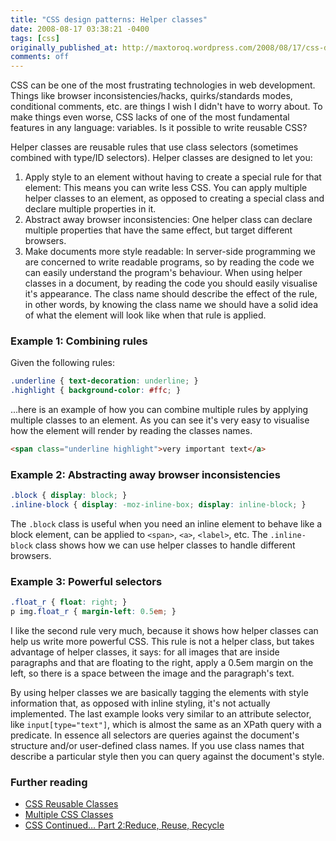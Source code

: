 ```yaml
---
title: "CSS design patterns: Helper classes"
date: 2008-08-17 03:38:21 -0400
tags: [css]
originally_published_at: http://maxtoroq.wordpress.com/2008/08/17/css-design-patterns-helper-classes/
comments: off
---
```


CSS can be one of the most frustrating technologies in web development. Things like browser inconsistencies/hacks, quirks/standards modes, conditional comments, etc. are things I wish I didn't have to worry about. To make things even worse, CSS lacks of one of the most fundamental features in any language: variables. Is it possible to write reusable CSS?

Helper classes are reusable rules that use class selectors (sometimes combined with type/ID selectors). Helper classes are designed to let you:

1. Apply style to an element without having to create a special rule for that element: This means you can write less CSS. You can apply multiple helper classes to an element, as opposed to creating a special class and declare multiple properties in it.
2. Abstract away browser inconsistencies: One helper class can declare multiple properties that have the same effect, but target different browsers.
3. Make documents more style readable: In server-side programming we are concerned to write readable programs, so by reading the code we can easily understand the program's behaviour. When using helper classes in a document, by reading the code you should easily visualise it's appearance. The class name should describe the effect of the rule, in other words, by knowing the class name we should have a solid idea of what the element will look like when that rule is applied.

### Example 1: Combining rules
Given the following rules:

```css
.underline { text-decoration: underline; }
.highlight { background-color: #ffc; }
```

...here is an example of how you can combine multiple rules by applying multiple classes to an element. As you can see it's very easy to visualise how the element will render by reading the classes names.

```html
<span class="underline highlight">very important text</a>
```

### Example 2: Abstracting away browser inconsistencies

```css
.block { display: block; }
.inline-block { display: -moz-inline-box; display: inline-block; }
```

The `.block` class is useful when you need an inline element to behave like a block element, can be applied to `<span>`, `<a>`, `<label>`, etc. The `.inline-block` class shows how we can use helper classes to handle different browsers.

### Example 3: Powerful selectors

```css
.float_r { float: right; }
p img.float_r { margin-left: 0.5em; }
```

I like the second rule very much, because it shows how helper classes can help us write more powerful CSS. This rule is not a helper class, but takes advantage of helper classes, it says: for all images that are inside paragraphs and that are floating to the right, apply a 0.5em margin on the left, so there is a space between the image and the paragraph's  text.

By using helper classes we are basically tagging the elements with style information that, as opposed with inline styling, it's not actually implemented. The last example looks very similar to an attribute selector, like `input[type="text"]`, which is almost the same as an XPath query with a predicate. In essence all selectors are queries against the document's structure and/or user-defined class names. If you use class names that describe a particular style then you can query against the document's style.

### Further reading

- [CSS Reusable Classes][1]
- [Multiple CSS Classes][2]
- [CSS Continued… Part 2:Reduce, Reuse, Recycle][3]

[1]: http://www.mattvarone.com/2008/07/css-reusable-classes/
[2]: http://www.realmacsoftware.com/webshed/index_files/multiple-css-classes.php
[3]: http://www.aprilholle.com/technology-reviews/css-continued-part-2reduce-reuse-recycle/
